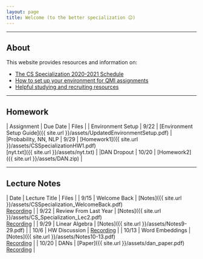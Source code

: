```yaml
---
layout: page
title: Welcome (to the better specialization 😉)
---
```


---

## About
This website provides resources and information on:

- [The CS Specialization 2020-2021 Schedule](schedule.md)
- [How to set up your environment for QMI assignments](setup.md)
- [Helpful studying and recruiting resources](resources.md)

---

## Homework

| Assignment                    | Due Date | Files |
| Environment Setup             | 9/22     | [Environment Setup Guide]({{ site.url }}/assets/UpdatedEnvironmentSetup.pdf) 	   |
|Probability, NN, NLP | 9/29 | [Homework1]({{ site.url }}/assets/CSSpecializationHW1.pdf) <br> [nyt.txt]({{ site.url }}/assets/nyt.txt) |
|DAN Dropout | 10/20 | [Homework2]({{ site.url }}/assets/DAN.zip) |

---

## Lecture Notes

| Date                | Lecture Title | Files |
| 9/15   			  | Welcome Back  | [Notes]({{ site.url }}/assets/CSSpecialization_WelcomeBack.pdf)  <br> [Recording](https://drive.google.com/file/d/1hVl4kmG0A3NyNhAaaTP_PFXUoVq6-BSZ/view?usp=sharing)  |
| 9/22   			  | Review From Last Year  | [Notes]({{ site.url }}/assets/CS_Specialization_Lec2.pdf)  <br> [Recording](https://drive.google.com/file/d/1pvzpa4b_6DGATzMkGWyxDyR8TOBspIPN/view?usp=sharing)  |
| 9/29  			  | Linear Algebra         | [Notes]({{ site.url }}/assets/Notes9-29.pdf)     |
| 10/6				  | HW Discussion          | [Recording](https://drive.google.com/file/d/1D19ivOs0wWQArVK5FehxegBKksUyIwzd/view?usp=sharing) |
| 10/13 			  | Word Embeddings        | [Notes]({{ site.url }}/assets/Notes10-13.pdf)  <br> [Recording](https://drive.google.com/file/d/1cu5xFCdswjnxf_WU_4isB1fJ4UOERUaN/view?usp=sharing)   |
| 10/20				  | DANs				   | [Paper]({{ site.url }}/assets/dan_paper.pdf) <br> [Recording](https://drive.google.com/file/d/1Tymgc_7gzXdt_lc14iVvqpRnoU6GYzXY/view?usp=sharing)   |